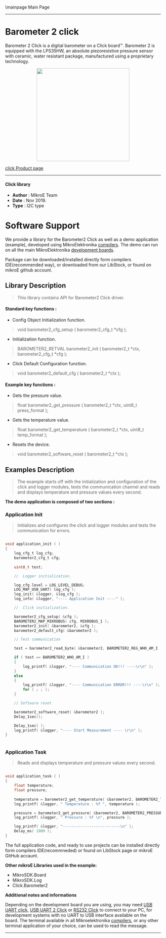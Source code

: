 \mainpage Main Page
 
---
# Barometer 2 click

Barometer 2 Click is a digital barometer on a Click board™. Barometer 2 is equipped with the LPS35HW, an absolute piezoresistive pressure sensor with ceramic, water resistant package, manufactured using a proprietary technology.

<p align="center">
  <img src="https://download.mikroe.com/images/click_for_ide/barometer2_click.png" height=300px>
</p>

[click Product page](https://www.mikroe.com/barometer-2-click)

---

#### Click library 

- **Author**        : MikroE Team
- **Date**          : Nov 2019.
- **Type**          : I2C type


# Software Support

We provide a library for the Barometer2 Click 
as well as a demo application (example), developed using MikroElektronika 
[compilers](https://shop.mikroe.com/compilers). 
The demo can run on all the main MikroElektronika [development boards](https://shop.mikroe.com/development-boards).

Package can be downloaded/installed directly form compilers IDE(recommended way), or downloaded from our LibStock, or found on mikroE github account. 

## Library Description

> This library contains API for Barometer2 Click driver.

#### Standard key functions :

- Config Object Initialization function.
> void barometer2_cfg_setup ( barometer2_cfg_t *cfg ); 
 
- Initialization function.
> BAROMETER2_RETVAL barometer2_init ( barometer2_t *ctx, barometer2_cfg_t *cfg );

- Click Default Configuration function.
> void barometer2_default_cfg ( barometer2_t *ctx );


#### Example key functions :

- Gets the pressure value.
> float barometer2_get_pressure ( barometer2_t *ctx, uint8_t press_format );
 
- Gets the temperature value.
> float barometer2_get_temperature ( barometer2_t *ctx, uint8_t temp_format );

- Resets the device.
> void barometer2_software_reset ( barometer2_t *ctx );

## Examples Description

> The example starts off with the initialization and configuration of the click and logger modules, tests the communication channel and reads and displays temperature and pressure values every second.

**The demo application is composed of two sections :**

### Application Init 

> Initializes and configures the click and logger modules and tests the communication for errors.

```c

void application_init ( )
{
    log_cfg_t log_cfg;
    barometer2_cfg_t cfg;
    
    uint8_t test;

    //  Logger initialization.

    log_cfg.level = LOG_LEVEL_DEBUG;
    LOG_MAP_USB_UART( log_cfg );
    log_init( &logger, &log_cfg );
    log_info( &logger, "---- Application Init ----" );

    //  Click initialization.

    barometer2_cfg_setup( &cfg );
    BAROMETER2_MAP_MIKROBUS( cfg, MIKROBUS_1 );
    barometer2_init( &barometer2, &cfg );
    barometer2_default_cfg( &barometer2 );

    // Test communication

    test = barometer2_read_byte( &barometer2, BAROMETER2_REG_WHO_AM_I ); 

    if ( test == BAROMETER2_WHO_AM_I )
    {
        log_printf( &logger, "---- Communication OK!!! ----\r\n" );
    }
    else
    {
        log_printf( &logger, "---- Communication ERROR!!! ----\r\n" );
        for ( ; ; );
    } 

    // Software reset 

    barometer2_software_reset( &barometer2 );
    Delay_1sec();

    Delay_1sec( );
    log_printf( &logger, "---- Start Measurement ---- \r\n" );
}
  
```

### Application Task

> Reads and displays temperature and pressure values every second.

```c

void application_task ( )
{
    float temperature;
    float pressure;
     
    temperature = barometer2_get_temperature( &barometer2, BAROMETER2_TEMPERATURE_IN_CELSIUS );
    log_printf( &logger, " Temperature : %f ", temperature );

    pressure = barometer2_get_pressure( &barometer2, BAROMETER2_PRESSURE_DATA_IN_mBar );
    log_printf( &logger, " Pressure : %f \n", pressure );

    log_printf( &logger, "--------------------------\n" );
    Delay_ms( 1000 );
}  

```

The full application code, and ready to use projects can be  installed directly form compilers IDE(recommneded) or found on LibStock page or mikroE GitHub accaunt.

**Other mikroE Libraries used in the example:** 

- MikroSDK.Board
- MikroSDK.Log
- Click.Barometer2

**Additional notes and informations**

Depending on the development board you are using, you may need 
[USB UART click](https://shop.mikroe.com/usb-uart-click), 
[USB UART 2 Click](https://shop.mikroe.com/usb-uart-2-click) or 
[RS232 Click](https://shop.mikroe.com/rs232-click) to connect to your PC, for 
development systems with no UART to USB interface available on the board. The 
terminal available in all Mikroelektronika 
[compilers](https://shop.mikroe.com/compilers), or any other terminal application 
of your choice, can be used to read the message.



---
